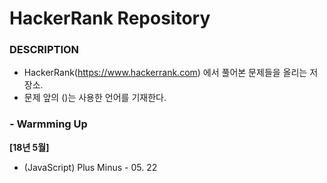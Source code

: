 # HackerRank Repository

### DESCRIPTION
- HackerRank(https://www.hackerrank.com) 에서 풀어본 문제들을 올리는 저장소.
- 문제 앞의 ()는 사용한 언어를 기재한다.

### - Warmming Up
__[18년 5월]__
- (JavaScript) Plus Minus - 05. 22
